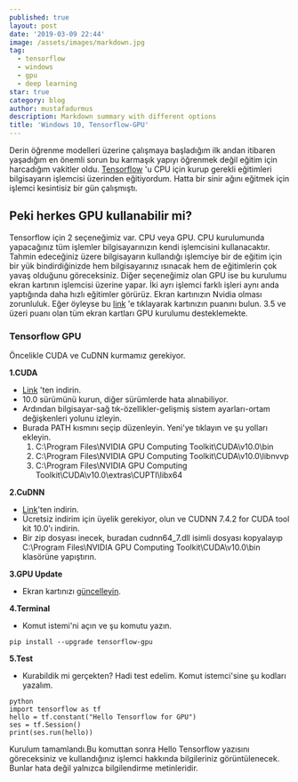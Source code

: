 ```yaml
---
published: true
layout: post
date: '2019-03-09 22:44'
image: /assets/images/markdown.jpg
tag:
  - tensorflow
  - windows
  - gpu
  - deep learning
star: true
category: blog
author: mustafadurmus
description: Markdown summary with different options
title: 'Windows 10, Tensorflow-GPU'
---
```

Derin öğrenme modelleri üzerine çalışmaya başladığım ilk andan itibaren yaşadığım en önemli sorun bu karmaşık yapıyı öğrenmek değil
eğitim için harcadığım vakitler oldu. [Tensorflow](https://www.tensorflow.org/) 'u CPU için kurup gerekli eğitimleri bilgisayarın işlemcisi üzerinden eğitiyordum. Hatta bir
sinir ağını eğitmek için işlemci kesintisiz bir gün çalışmıştı. 
## Peki herkes GPU kullanabilir mi?
Tensorflow için 2 seçeneğimiz var. CPU veya GPU. CPU kurulumunda yapacağınız tüm işlemler bilgisayarınızın kendi işlemcisini kullanacaktır. Tahmin edeceğiniz üzere bilgisayarın kullandığı işlemciye bir de eğitim için bir yük bindirdiğinizde hem bilgisayarınız ısınacak hem de eğitimlerin çok yavaş olduğunu göreceksiniz. Diğer seçeneğimiz olan GPU ise bu kurulumu ekran kartının işlemcisi üzerine yapar. İki ayrı işlemci farklı işleri aynı anda yaptığında daha hızlı eğitimler görürüz. 
Ekran kartınızın Nvidia olması zorunluluk. Eğer öyleyse bu [link](https://developer.nvidia.com/cuda-gpus) 'e tıklayarak kartınızın puanını bulun. 3.5 ve üzeri puanı olan tüm ekran kartları GPU kurulumu desteklemekte.

### Tensorflow GPU
Öncelikle CUDA ve CuDNN kurmamız gerekiyor.

**1.CUDA** 
* [Link](https://developer.nvidia.com/cuda-downloads) 'ten indirin.
* 10.0 sürümünü kurun, diğer sürümlerde hata alınabiliyor.
* Ardından bilgisayar-sağ tık-özellikler-gelişmiş sistem ayarları-ortam değişkenleri yolunu izleyin.
* Burada PATH kısmını seçip düzenleyin. Yeni'ye tıklayın ve şu yolları ekleyin.
	1. C:\Program Files\NVIDIA GPU Computing Toolkit\CUDA\v10.0\bin
	2. C:\Program Files\NVIDIA GPU Computing Toolkit\CUDA\v10.0\libnvvp
	3. C:\Program Files\NVIDIA GPU Computing Toolkit\CUDA\v10.0\extras\CUPTI\libx64

**2.CuDNN** 
- [Link](https://developer.nvidia.com/rdp/cudnn-archive)'ten indirin.
- Ücretsiz indirim için üyelik gerekiyor, olun ve CUDNN 7.4.2 for CUDA tool kit 10.0'ı indirin.
- Bir zip dosyası inecek, buradan cudnn64_7.dll isimli dosyası kopyalayıp C:\Program Files\NVIDIA GPU Computing Toolkit\CUDA\v10.0\bin  klasörüne yapıştırın.

**3.GPU Update**
- Ekran kartınızı [güncelleyin](http://www.nvidia.com.tr/drivers).

**4.Terminal**
- Komut istemi'ni açın ve şu komutu yazın.
~~~
pip install --upgrade tensorflow-gpu
~~~

**5.Test**
- Kurabildik mi gerçekten? Hadi test edelim. Komut istemci'sine şu kodları yazalım.
~~~
python
import tensorflow as tf
hello = tf.constant("Hello Tensorflow for GPU")
ses = tf.Session()
print(ses.run(hello))
~~~
Kurulum tamamlandı.Bu komuttan sonra Hello Tensorflow yazısını göreceksiniz ve kullandığınız işlemci hakkında bilgileriniz görüntülenecek. Bunlar hata değil yalnızca bilgilendirme metinleridir.
